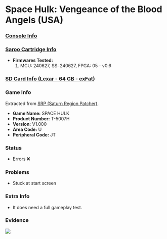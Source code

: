 # Space Hulk: Vengeance of the Blood Angels (USA)

### [Console Info](../../../../../Info/Consoles/VA13/README.md)

### [Saroo Cartridge Info](../../../../../Info/Cartridges/GuangzhouSanStarOnlineShop/1.6/README.md)

- <b>Firmwares Tested:</b>
  1. MCU: 240627, SS: 240627, FPGA: 05 - v0.6

### [SD Card Info (Lexar - 64 GB - exFat)](../../../../../Info/SdCards/Lexar/64GB/exfat/README.md)

### Game Info

Extracted from [SRP (Saturn Region Patcher)](https://segaxtreme.net/resources/saturn-region-patcher.81/download).

- <b>Game Name:</b> SPACE HULK
- <b>Product Number:</b> T-5007H
- <b>Version:</b> V1.000
- <b>Area Code:</b> U
- <b>Peripheral Code:</b> JT

### Status

- Errors :x:

### Problems

- Stuck at start screen

### Extra Info

- It does need a full gameplay test.

### Evidence

[![](https://img.youtube.com/vi/lgcwfVXiSJ0/0.jpg)](https://www.youtube.com/watch?v=lgcwfVXiSJ0)
